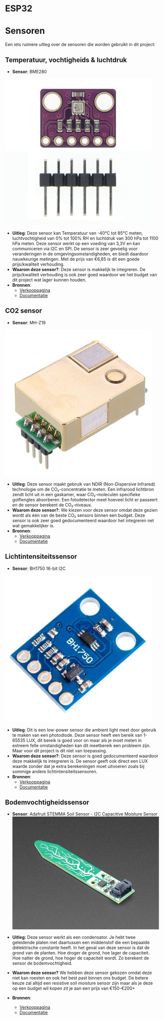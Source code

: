 # ESP32

# Sensoren
Een iets ruimere uitleg over de sensoren die worden gebruikt in dit project:

## Temperatuur, vochtigheids & luchtdruk
- **Sensor**: BME280


![BME280](./images/BME280.jpg)

- **Uitleg**: Deze sensor kan Temperatuur van  -40°C tot 85°C meten, luchtvochtigheid van 0% tot 100% RH  en luchtdruk van 300 hPa tot 1100 hPa meten. Deze sensor werkt op een voeding van 3,3V en kan communiceren via I2C en SPI. De sensor is zeer gevoelig voor veranderingen in de omgevingsomstandigheden, en biedt daardoor nauwkeurige metingen. Met de prijs van €6,85 is dit een goede prijs/kwaliteit verhouding.
- **Waarom deze sensor?**: Deze sensor is makkelijk te integreren. De prijs/kwaliteit verhouding is ook zeer goed waardoor we het budget van dit project wat lager kunnen houden.
- **Bronnen**:
    - [Verkooppagina](https://www.otronic.nl/nl/3-in-1-sensor-temperatuur-luchtvochtighe-140567441.html)
    - [Documentatie](https://esphome.io/components/sensor/bme280.html)
## CO2 sensor
- **Sensor**: MH-Z19


![Co₂ sensor](./images/MH-Z19.jpg)
- **Uitleg**: Deze sensor maakt gebruik van NDIR (Non-Dispersive Infrared) technologie om de CO₂-concentratie te meten. Een infrarood lichtbron zendt licht uit in een gaskamer, waar CO₂-moleculen specifieke golflengtes absorberen. Een fotodetector meet hoeveel licht er passeert en de sensor berekent de CO₂-niveaus.
- **Waarom deze sensor?**: We kiezen voor deze sensor omdat deze gezien wordt als één van de beste CO₂ sensors binnen een budget. Deze sensor is ook zeer goed gedocumenteerd waardoor het integreren net wat gemakkelijker is.
- **Bronnen**:
    - [Verkooppagina](https://www.otronic.nl/nl/co2-sensor-mh-z19b-met-kabeltje.html)
    - [Documentatie](https://esphome.io/components/sensor/mhz19.html)
## Lichtintensiteitssensor
- **Sensor**: BH1750 16-bit I2C


![Lichtintensiteitssensor](./images/bh1750-16-bit-i2c.webp)
- **Uitleg**: Dit is een low-power sensor die ambient light meet door gebruik te maken van een photodiode. Deze sensor heeft een bereik van 1-65535 LUX, dit bereik is goed voor on maar als je moet meten in extreem felle omstandigheden kan dit meetbereik een probleem zijn. Maar voor dit project is dit niet van toepassing. 
- **Waarom deze sensor?**: Deze sensor is goed gedocumenteerd waardoor deze makkelijk te integreren is. De sensor geeft ook direct een LUX waarde zonder dat je extra berekeningen moet uitvoeren zoals bij sommige andere lichtintensiteitssensoren.
- **Bronnen**:
    - [Verkooppagina](https://www.otronic.nl/nl/lichtintensiteitssensor-bh1750-16-bit-i2c.html)
    - [Documentatie](https://esphome.io/components/sensor/bh1750.html)

## Bodemvochtigheidssensor
- **Sensor**: Adafruit STEMMA Soil Sensor - I2C Capacitive Moisture Sensor
![Bodemvochtigheidssensor](./images/Adafruit%20STEMMA%20Soil%20Sensor%20-%20I2C%20Capacitive%20Moisture%20Sensor.jpg)

- **Uitleg:** Deze sensor werkt als een condensator. Je hebt twee geleidende platen met daartussen een middenstof die een bepaalde diëlektrische constante heeft. In het geval van deze sensor is dat de grond van de planten. Hoe droger de grond, hoe lager de capaciteit. Hoe natter de grond, hoe hoger de capaciteit wordt. Zo berekent de sensor de bodemvochtigheid.
- **Waarom deze sensor?** We hebben deze sensor gekozen omdat deze niet kan roesten en ook het best past binnen ons budget. De betere keuze zal altijd een resistive soil moisture sensor zijn maar als je deze op een budget wil kopen zit je aan een prijs van €150-€200+
- **Bronnen**:
    - [Verkooppagina](https://www.kiwi-electronics.com/en/adafruit-stemma-soil-sensor-i2c-capacitive-moisture-sensor-10395?srsltid=AfmBOooJ1g1CV7B6sW7FP40MrxXvbrV9gMzO7DyCYZOQxJjlGE7Xx_X6)
    - [Documentatie]()